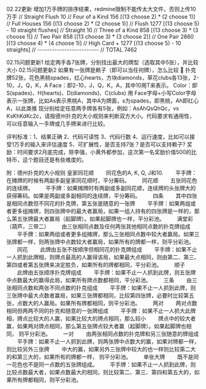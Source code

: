 02.22更新
增加1万手牌的排序结果，redmine限制不能传太大文件，否则上传10万手
// Straight Flush 10 
// Four of a Kind 156 [(13 choose 2) * (2 choose 1)]
// Full Houses 156 [(13 choose 2) * (2 choose 1)]
// Flush 1277 [(13 choose 5) - 10 straight flushes]
// Straight 10 
// Three of a Kind 858 [(13 choose 3) * (3 choose 1)]
// Two Pair 858 [(13 choose 3) * (3 choose 2)]
// One Pair 2860 [(13 choose 4) * (4 choose 1)]
// High Card + 1277 [(13 choose 5) - 10 straights]
// -------------------------
// TOTAL 7462

02.15问题更新1
给定两手各7张牌，分别找出最大的牌型（选取其中5张），并比较大小
02.15问题更新2
如果有一张牌是赖子（即可以当任何牌），怎么比较

扑克牌52张，花色黑桃spades，红心hearts，方块diamonds，草花clubs各13张，2-10，J，Q，K，A
Face：即2-10，J，Q，K，A，其中10用T来表示。
Color：即S(spades)、H(hearts)、D(diamonds)、C(clubs)
用 Face字母+小写Color字母表示一张牌，比如As表示黑桃A，其中A为牌面，s为spades，即黑桃，Ah即红心A，以此类推
现分别给定任意两手牌各有5张，例如：AsAhQsQhQc，vs KsKhKdKc2c，请按德州扑克的大小规则来判断双方大小。代码要求有通用性，可以任意输入一手牌或几手牌来进行比较。

评判标准：1、结果正确 2、代码可读性 3、代码行数 4、运行速度，比如可以接受1万手的输入来评估速度 5、可扩展性，是否支持7张？是否可以支持赖子?
奖励：时间要求2月底完成，除李强，小黄外都参加，这次第一名奖励价值500的比特币，这个题目还是有些难度的。

附：德州扑克的大小规则
皇家同花顺
　　同花色的A, K, Q, J和10.
　　平手牌：在摊牌的时候有两副多副皇家同花顺时，平分筹码。
　　同花顺
　　五张同花色的连续牌。
　　平手牌：如果摊牌时有两副或多副同花顺，连续牌的头张牌大的获得筹码。如果是两副或多副相同的连续牌，平分筹码。
　　四条
　　其中四张是相同点数但不同花的扑克牌，第五张是随意的一张牌
　　平手牌：如果两组或者更多组摊牌，则四张牌中的最大者赢局，如果一组人持有的四张牌是一样的，那么第五张牌最大者赢局（起脚牌）。如果起脚牌也一样，平分彩池。
　　满堂彩（葫芦，三带二）
　　由三张相同点数及任何两张其他相同点数的扑克牌组成
　　平手牌：如果两组或者更多组摊牌，那么三张相同点数中较大者赢局。如果三张牌都一样，则两张牌中点数较大者赢局，如果所有的牌都一样，则平分彩池。
　　同花
　　此牌由五张不按顺序但相同花的扑克牌组成
　　平手牌：如果不止一人抓到此牌相，则牌点最高的人赢得该局，如果最大点相同，则由第二、第三、第四或者第五张牌来决定胜负，如果所有的牌都相同，平分彩池。
　　顺子
　　此牌由五张顺序扑克牌组成
　　平手牌：如果不止一人抓到此牌，则五张牌中点数最大的赢得此局，如果所有牌点数都相同，平分彩池。
　　三条
　　由三张相同点数和两张不同点数的扑克组成
　　平手牌：如果不止一人抓到此牌，则三张牌中最大点数者赢局，如果三张牌都相同，比较第四张牌，必要时比较第五张，点数大的人赢局。如果所有牌都相同，则平分彩池。
　　两对
　　两对点数相同但两两不同的扑克和随意的一张牌组成
　　平手牌：如果不止一人抓大此牌相，牌点比较大的人赢，如果比较大的牌点相同，那么较小
　　牌点中的较大者赢，如果两对牌点相同，那么第五张牌点较大者赢（起脚牌）。如果起脚牌也相同，
则平分彩池。
　　一对
　　由两张相同点数的扑克牌和另三张随意的牌组成
　　平手牌：如果不止一人抓到此牌，则两张牌中点数大的赢，如果对牌都一样，则比较另外三张牌
　　中大的赢，如果另外三张牌中较大的也一样则比较第二大的和第三大的，如果所有的牌都一样，
则平分彩池。
　　单张大牌
　　既不是同一花色也不是同一点数的五张牌组成。
　　平手牌：如果不止一人抓到此牌，则比较点数最大者，如果点数最大的相同，则比较第二、第三、第四和第五大的，如果所有牌都相同，则平分彩池。